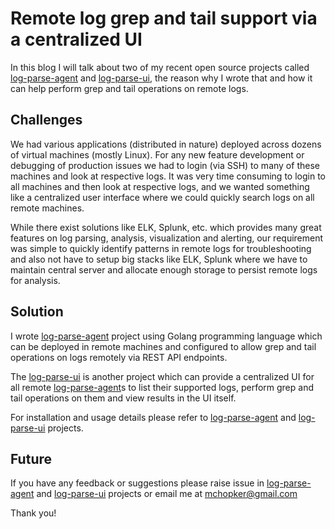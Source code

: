 # Remote log grep and tail support via a centralized UI

In this blog I will talk about two of my recent open source projects called [log-parse-agent](https://github.com/mchopker/log-parse-agent) and [log-parse-ui](https://github.com/mchopker/log-parse-ui), the reason why I wrote that and how it can help perform grep and tail operations on remote logs.

## Challenges

We had various applications (distributed in nature) deployed across dozens of virtual machines (mostly Linux). For any new feature development or debugging of production issues we had to login (via SSH) to many of these machines and look at respective logs. It was very time consuming to login to all machines and then look at respective logs, and we wanted something like a centralized user interface where we could quickly search logs on all remote machines. 

While there exist solutions like ELK, Splunk, etc. which provides many great features on log parsing, analysis, visualization and alerting, our requirement was simple to quickly identify patterns in remote logs for troubleshooting and also not have to setup big stacks like ELK, Splunk where we have to maintain central server and allocate enough storage to persist remote logs for analysis.

## Solution

I wrote [log-parse-agent](https://github.com/mchopker/log-parse-agent) project using Golang programming language which can be deployed in remote machines and configured to allow grep and tail operations on logs remotely via REST API endpoints. 

The [log-parse-ui](https://github.com/mchopker/log-parse-ui) is another project which can provide a centralized UI for all remote [log-parse-agent](https://github.com/mchopker/log-parse-agent)s to list their supported logs, perform grep and tail operations on them and view results in the UI itself.

For installation and usage details please refer to [log-parse-agent](https://github.com/mchopker/log-parse-agent) and [log-parse-ui](https://github.com/mchopker/log-parse-ui) projects.

## Future

If you have any feedback or suggestions please raise issue in [log-parse-agent](https://github.com/mchopker/log-parse-agent) and [log-parse-ui](https://github.com/mchopker/log-parse-ui) projects or email me at [mchopker@gmail.com](mailto:mchopker@gmail.com)

Thank you!